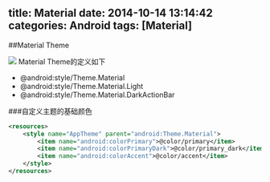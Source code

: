 title: Material
date: 2014-10-14 13:14:42
categories: Android
tags: [Material]
---
<!--more-->
##Material Theme

![](/img/14101501.png)
Material Theme的定义如下
- @android:style/Theme.Material
- @android:style/Theme.Material.Light
- @android:style/Theme.Material.DarkActionBar

###自定义主题的基础颜色
```xml
<resources>
	<style name="AppTheme" parent="android:Theme.Material">
		<item name="android:colorPrimary">@color/primary</item>
		<item name="android:colorPrimaryDark">@color/primary_dark</item>
		<item name="android:colorAccent">@color/accent</item>
	</style>
</resources>
```
